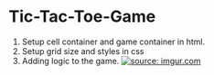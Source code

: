 # Tic-Tac-Toe-Game
1. Setup cell container and game container in html.
2. Setup grid size and styles in css
3. Adding logic to the game. 
<a href="https://imgur.com/bIapAL3"><img src="https://i.imgur.com/bIapAL3.jpg" title="source: imgur.com" /></a>
